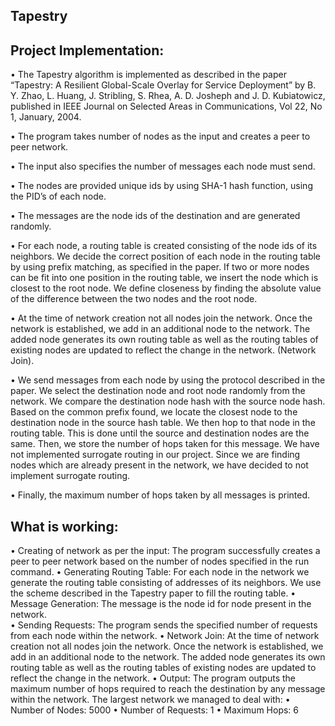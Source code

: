 ## Tapestry

## Project Implementation:
•	The Tapestry algorithm is implemented as described in the paper “Tapestry: A Resilient Global-Scale Overlay for Service Deployment” by B. Y. Zhao, L. Huang, J. Stribling, S. Rhea, A. D. Josheph and J. D. Kubiatowicz, published in IEEE Journal on Selected Areas in Communications, Vol 22, No 1, January, 2004.

•	The program takes number of nodes as the input and creates a peer to peer network.

•	The input also specifies the number of messages each node must send.

•	The nodes are provided unique ids by using SHA-1 hash function, using the PID’s of each node.

•	The messages are the node ids of the destination and are generated randomly.

•	For each node, a routing table is created consisting of the node ids of its neighbors. We decide the correct position of each node in the routing table by using prefix matching, as specified in the paper. If two or more nodes can be fit into one position in the routing table, we insert the node which is closest to the root node. We define closeness by finding the absolute value of the difference between the two nodes and the root node. 

•	At the time of network creation not all nodes join the network. Once the network is established, we add in an additional node to the network. The added node generates its own routing table as well as the routing tables of existing nodes are updated to reflect the change in the network. (Network Join).

•	We send messages from each node by using the protocol described in the paper. We select the destination node and root node randomly from the network. We compare the destination node hash with the source node hash. Based on the common prefix found, we locate the closest node to the destination node in the source hash table. We then hop to that node in the routing table. This is done until the source and destination nodes are the same. Then, we store the number of hops taken for this message. We have not implemented surrogate routing in our project. Since we are finding nodes which are already present in the network, we have decided to not implement surrogate routing. 

•	Finally, the maximum number of hops taken by all messages is printed.

## What is working:
•	Creating of network as per the input: The program successfully creates a peer to peer network based on the number of nodes specified in the run command.
•	Generating Routing Table: For each node in the network we generate the routing table consisting of addresses of its neighbors. We use the scheme described in the Tapestry paper to fill the routing table.
•	Message Generation: The message is the node id for node present in the network.  
•	Sending Requests: The program sends the specified number of requests from each node within the network. 
•	Network Join: At the time of network creation not all nodes join the network. Once the network is established, we add in an additional node to the network. The added node generates its own routing table as well as the routing tables of existing nodes are updated to reflect the change in the network. 
•	Output: The program outputs the maximum number of hops required to reach the destination by any message within the network.
The largest network we managed to deal with:
•	Number of Nodes: 5000
•	Number of Requests: 1
•	Maximum Hops: 6
